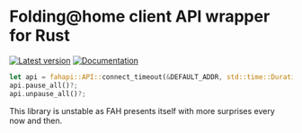 # Folding@home client API wrapper for Rust

[![Latest version](https://img.shields.io/crates/v/fahapi.svg)](https://crates.io/crates/fahapi) [![Documentation](https://docs.rs/fahapi/badge.svg)](https://docs.rs/fahapi/0.1.0/fahapi/)

```rust
let api = fahapi::API::connect_timeout(&DEFAULT_ADDR, std::time::Duration::from_secs(1))?;
api.pause_all()?;
api.unpause_all()?;
```

This library is unstable as FAH presents itself with more surprises every now and then.